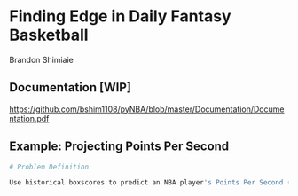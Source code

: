 Finding Edge in Daily Fantasy Basketball
================
Brandon Shimiaie

Documentation [WIP]
---------------------------------------

https://github.com/bshim1108/pyNBA/blob/master/Documentation/Documentation.pdf

Example: Projecting Points Per Second
---------------------------------------

``` r
# Problem Definition

Use historical boxscores to predict an NBA player's Points Per Second (PPS) in a single game. In conjunction with the predicted NBA player's Seconds Played (SP) will be used to predict the total points of a player in a single game.
```
